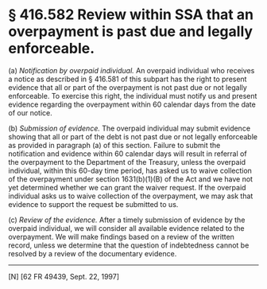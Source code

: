 # § 416.582   Review within SSA that an overpayment is past due and legally enforceable.

(a) *Notification by overpaid individual.* An overpaid individual who receives a notice as described in § 416.581 of this subpart has the right to present evidence that all or part of the overpayment is not past due or not legally enforceable. To exercise this right, the individual must notify us and present evidence regarding the overpayment within 60 calendar days from the date of our notice.


(b) *Submission of evidence.* The overpaid individual may submit evidence showing that all or part of the debt is not past due or not legally enforceable as provided in paragraph (a) of this section. Failure to submit the notification and evidence within 60 calendar days will result in referral of the overpayment to the Department of the Treasury, unless the overpaid individual, within this 60-day time period, has asked us to waive collection of the overpayment under section 1631(b)(1)(B) of the Act and we have not yet determined whether we can grant the waiver request. If the overpaid individual asks us to waive collection of the overpayment, we may ask that evidence to support the request be submitted to us.


(c) *Review of the evidence.* After a timely submission of evidence by the overpaid individual, we will consider all available evidence related to the overpayment. We will make findings based on a review of the written record, unless we determine that the question of indebtedness cannot be resolved by a review of the documentary evidence.



---

[N] [62 FR 49439, Sept. 22, 1997]




